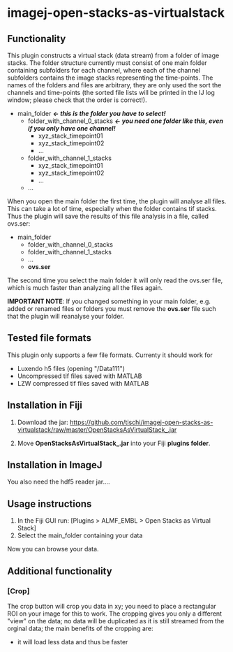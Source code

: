 # imagej-open-stacks-as-virtualstack

## Functionality

This plugin constructs a virtual stack (data stream) from a folder of image stacks. The folder structure currently must consist of one main folder containing subfolders for each channel, where each of the channel subfolders contains the image stacks representing the time-points. The names of the folders and files are arbitrary, they are only used the sort the channels and time-points (the sorted file lists will be printed in the IJ log window; please check that the order is correct!).

- main_folder _**<- this is the folder you have to select!**_
  - folder_with_channel_0_stacks _**<- you need one folder like this, even if you only have one channel!**_
    - xyz_stack_timepoint01
    - xyz_stack_timepoint02
    - ... 
  - folder_with_channel_1_stacks
    - xyz_stack_timepoint01
    - xyz_stack_timepoint02
    - ... 
  - ...

When you open the main folder the first time, the plugin will analyse all files. This can take a lot of time, especially when the folder contains tif stacks. Thus the plugin will save the results of this file analysis in a file, called ovs.ser:

- main_folder
  - folder_with_channel_0_stacks
  - folder_with_channel_1_stacks
  - ...
  - **ovs.ser**
  

The second time you select the main folder it will only read the ovs.ser file, which is much faster than analyzing all the files again.

**IMPORTANT NOTE**: If you changed something in your main folder, e.g. added or renamed files or folders you must remove the **ovs.ser** file such that the plugin will reanalyse your folder. 

## Tested file formats

This plugin only supports a few file formats. Currenty it should work for

- Luxendo h5 files (opening "/Data111")
- Uncompressed tif files saved with MATLAB
- LZW compressed tif files saved with MATLAB

## Installation in Fiji

1. Download the jar: https://github.com/tischi/imagej-open-stacks-as-virtualstack/raw/master/OpenStacksAsVirtualStack_.jar

2. Move **OpenStacksAsVirtualStack\_.jar** into your Fiji **plugins folder**.

## Installation in ImageJ

You also need the hdf5 reader jar....

## Usage instructions

1. In the Fiji GUI run: [Plugins > ALMF_EMBL > Open Stacks as Virtual Stack]
2. Select the main_folder containing your data

Now you can browse your data.

## Additional functionality

### [Crop]

The crop button will crop you data in xy; you need to place a rectangular ROI on your image for this to work. The cropping gives you only a different "view" on the data; no data will be duplicated as it is still streamed from the orginal data; the main benefits of the cropping are:
- it will load less data and thus be faster  
